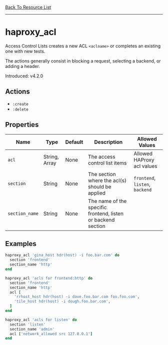 [Back To Resource List](https://github.com/sous-chefs/haproxy#resources)

---

# haproxy_acl

Access Control Lists creates a new ACL `<aclname>` or completes an existing one with new tests.

The actions generally consist in blocking a request, selecting a backend, or adding a header.

Introduced: v4.2.0

## Actions

* `:create`
* `:delete`

## Properties

| Name           | Type          | Default                    | Description                                                  | Allowed Values                  |
| -------------- | ------------- | -------------------------- | ------------------------------------------------------------ | ------------------------------- |
| `acl`          | String, Array | None                       | The access control list items                                | Allowed HAProxy acl values      |
| `section`      | String        | None                       | The section where the acl(s) should be applied               | `frontend`, `listen`, `backend` |
| `section_name` | String        | None                       | The name of the specific frontend, listen or backend section |

## Examples

```ruby
haproxy_acl 'gina_host hdr(host) -i foo.bar.com' do
  section 'frontend'
  section_name 'http'
end
```

```ruby
haproxy_acl 'acls for frontend:http' do
  section 'frontend'
  section_name 'http'
  acl [
    'rrhost_host hdr(host) -i dave.foo.bar.com foo.foo.com',
    'tile_host hdr(host) -i dough.foo.bar.com',
  ]
end
```

```ruby
haproxy_acl 'acls for listen' do
  section 'listen'
  section_name 'admin'
  acl ['network_allowed src 127.0.0.1']
end
```
